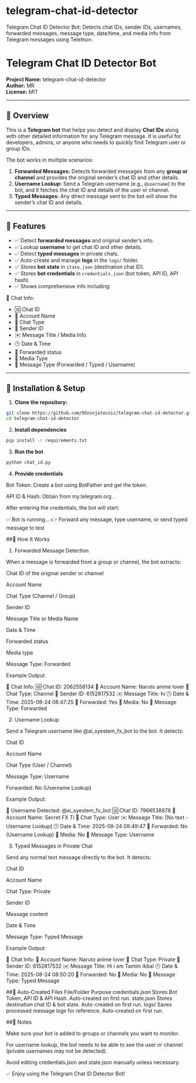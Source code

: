 # telegram-chat-id-detector
Telegram Chat ID Detector Bot: Detects chat IDs, sender IDs, usernames, forwarded messages, message type, date/time, and media info from Telegram messages using Telethon.

# Telegram Chat ID Detector Bot

**Project Name:** telegram-chat-id-detector  
**Author:** MR  
**License:** MIT  

---

## 🔹 Overview

This is a **Telegram bot** that helps you detect and display **Chat IDs** along with other detailed information for any Telegram message. It is useful for developers, admins, or anyone who needs to quickly find Telegram user or group IDs.  

The bot works in multiple scenarios:

1. **Forwarded Messages:** Detects forwarded messages from any **group or channel** and provides the original sender’s chat ID and other details.  
2. **Username Lookup:** Send a Telegram username (e.g., `@username`) to the bot, and it fetches the chat ID and details of the user or channel.  
3. **Typed Messages:** Any direct message sent to the bot will show the sender’s chat ID and details.  

---

## 🔹 Features

- ✅ Detect **forwarded messages** and original sender’s info.  
- ✅ Lookup **username** to get chat ID and other details.  
- ✅ Detect **typed messages** in private chats.  
- ✅ Auto-create and manage **logs** in the `logs/` folder.  
- ✅ Stores **bot state** in `state.json` (destination chat ID).  
- ✅ Stores **bot credentials** in `credentials.json` (bot token, API ID, API hash).  
- ✅ Shows comprehensive info including:

📌 Chat Info:
- 🆔 Chat ID  
- 💬 Account Name  
- 📂 Chat Type  
- 👤 Sender ID  
- ✉️ Message Title / Media Info  
- 🕒 Date & Time  
- 📂 Forwarded status  
- 📂 Media Type  
- 📂 Message Type (Forwarded / Typed / Username)  

---

## 🔹 Installation & Setup

1. **Clone the repository:**

```bash
git clone https://github.com/95ninjatecnic/telegram-chat-id-detector.git
cd telegram-chat-id-detector
```

2. **Install dependencies**

```bash
pip install -r requirements.txt
```

3. **Run the bot**

```bash
python chat_id.py
```

4. **Provide credentials**

Bot Token: Create a bot using BotFather and get the token.

API ID & Hash: Obtain from my.telegram.org
.

After entering the credentials, the bot will start:

✅ Bot is running...
👉 Forward any message, type username, or send typed message to test


##🔹 How It Works
1. Forwarded Message Detection

When a message is forwarded from a group or channel, the bot extracts:

Chat ID of the original sender or channel

Account Name

Chat Type (Channel / Group)

Sender ID

Message Title or Media Name

Date & Time

Forwarded status

Media type

Message Type: Forwarded

Example Output:

📌 Chat Info:
🆔 Chat ID: 2062558134
💬 Account Name: Naruto anime lover
📂 Chat Type: Channel
👤 Sender ID: 6152817532
✉️ Message Title: hi
🕒 Date & Time: 2025-08-24 08:47:25
📂 Forwarded: Yes
📂 Media: No
📂 Message Type: Forwarded

2. Username Lookup

Send a Telegram username like @ai_syestem_fx_bot to the bot. It detects:

Chat ID

Account Name

Chat Type (User / Channel)

Message Type: Username

Forwarded: No (Username Lookup)

Example Output:

🔎 Username Detected: @ai_syestem_fx_bot
🆔 Chat ID: 7966538878
💬 Account Name: Secret FX Ti
📂 Chat Type: User
✉️ Message Title: [No text - Username Lookup]
🕒 Date & Time: 2025-08-24 08:49:47
📂 Forwarded: No (Username Lookup)
📂 Media: No
📂 Message Type: Username

3. Typed Messages in Private Chat

Send any normal text message directly to the bot. It detects:

Chat ID

Account Name

Chat Type: Private

Sender ID

Message content

Date & Time

Message Type: Typed Message

Example Output:

📌 Chat Info:
💬 Account Name: Naruto anime lover
📂 Chat Type: Private
👤 Sender ID: 6152817532
✉️ Message Title: Hi i am Tamim ikbal
🕒 Date & Time: 2025-08-24 08:50:20
📂 Forwarded: No
📂 Media: No
📂 Message Type: Typed Message

##🔹 Auto-Created Files
File/Folder	Purpose
credentials.json	Stores Bot Token, API ID & API Hash. Auto-created on first run.
state.json	Stores destination chat ID & bot state. Auto-created on first run.
logs/	Saves processed message logs for reference. Auto-created on first run.


##🔹 Notes

Make sure your bot is added to groups or channels you want to monitor.

For username lookup, the bot needs to be able to see the user or channel (private usernames may not be detected).

Avoid editing credentials.json and state.json manually unless necessary.

✅ Enjoy using the Telegram Chat ID Detector Bot!
